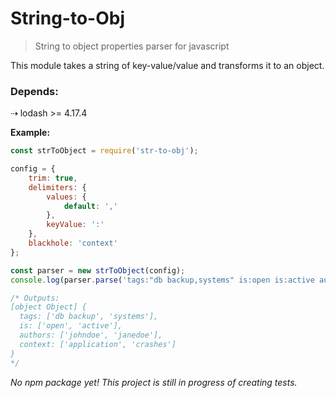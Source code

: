 # String-to-Obj

> String to object properties parser for javascript

This module takes a string of key-value/value and transforms it to an object.

### Depends:

⇢ lodash >= 4.17.4


**Example:**

```js
const strToObject = require('str-to-obj');

config = {
    trim: true,
    delimiters: {
        values: {
            default: ','
        },
        keyValue: ':'
    },
    blackhole: 'context'
};

const parser = new strToObject(config);
console.log(parser.parse('tags:"db backup,systems" is:open is:active authors:johndoe,janedoe application crashes'));

/* Outputs:
[object Object] { 
  tags: ['db backup', 'systems'],
  is: ['open', 'active'],
  authors: ['johndoe', 'janedoe'],
  context: ['application', 'crashes']
}
*/
```

*No npm package yet! This project is still in progress of creating tests.*